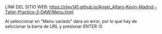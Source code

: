 LINK DEL SITIO WEB: https://riley141.github.io/Angel_Alfaro-Kevin-Madrid--Taller-Practico-2-DAW/Menu.html 

Al seleccionar en "Menu variado" dara un error, por lo que hay de selccionar la barra de URL y presionar ENTER :D
